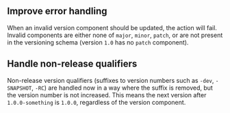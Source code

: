 
## Improve error handling

When an invalid version component should be updated, the action will fail.
Invalid components are either none of `major`, `minor`, `patch`, or are not present in the versioning schema (version `1.0` has no `patch` component).

## Handle non-release qualifiers

Non-release version qualifiers (suffixes to version numbers such as `-dev`, `-SNAPSHOT`, `-RC`) are handled now in a way where the suffix is removed, but the version number is not increased.
This means the next version after `1.0.0-something` is `1.0.0`, regardless of the version component.
